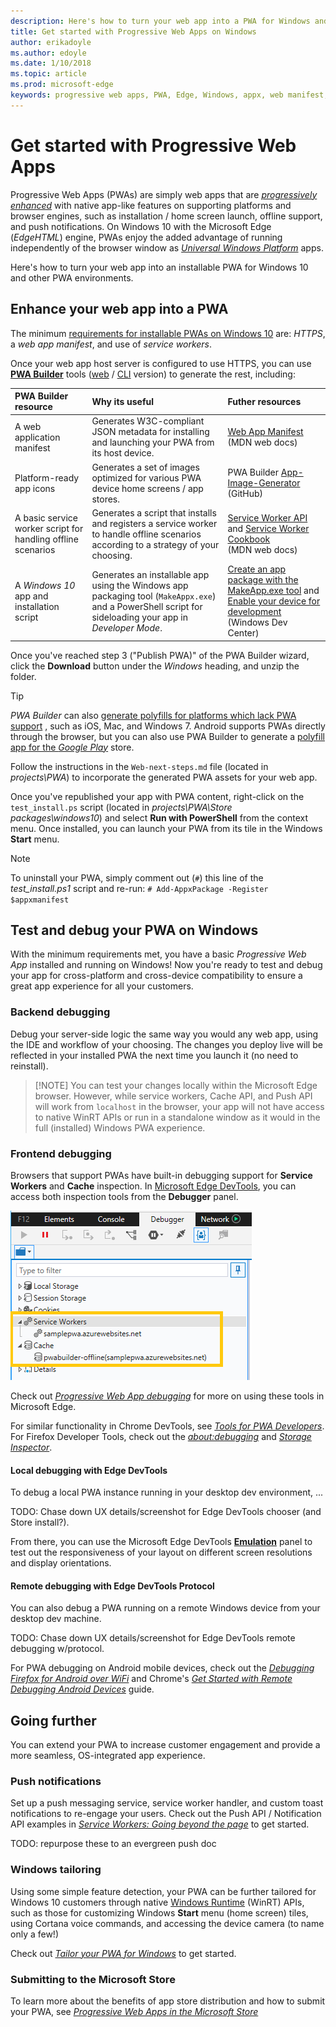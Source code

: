 ```yaml
---
description: Here's how to turn your web app into a PWA for Windows and other platforms
title: Get started with Progressive Web Apps on Windows
author: erikadoyle
ms.author: edoyle
ms.date: 1/10/2018
ms.topic: article
ms.prod: microsoft-edge
keywords: progressive web apps, PWA, Edge, Windows, appx, web manifest, DevTools
---
```


# Get started with Progressive Web Apps

Progressive Web Apps (PWAs) are simply web apps that are [*progressively enhanced*](https://en.wikipedia.org/wiki/Progressive_enhancement) with native app-like features on supporting platforms and browser engines, such as installation / home screen launch, offline support, and push notifications. On Windows 10 with the Microsoft Edge (*EdgeHTML*) engine, PWAs enjoy the added advantage of running independently of the browser window as [*Universal Windows Platform*](https://docs.microsoft.com/en-us/windows/uwp/get-started/whats-a-uwp) apps.

Here's how to turn your web app into an installable PWA for Windows 10 and other PWA environments.

## Enhance your web app into a PWA

The minimum [requirements for installable PWAs on Windows 10](../progressive-web-apps.md#requirements) are: *HTTPS*, a *web app manifest*, and use of *service workers*. 

Once your web app host server is configured to use HTTPS, you can use  [**PWA Builder**](http://docs.pwabuilder.com/) tools ([web](https://www.pwabuilder.com/generator) / [CLI](http://docs.pwabuilder.com/quickstart/quick-start-pwa-using-cli-tools/) version) to generate the rest, including:

PWA Builder resource | Why its useful| Futher resources
:--- | :-- | :----
A web application manifest | Generates W3C-compliant JSON metadata for installing and launching your PWA from its host device.  | [Web App Manifest](https://developer.mozilla.org/en-US/docs/Web/Manifest) <br /> (MDN web docs)
Platform-ready app icons | Generates a set of images optimized for various PWA device home screens / app stores.  | PWA Builder [App-Image-Generator](https://github.com/pwa-builder/App-Image-Generator/tree/master/AppImageGenerator/App_Data) <br /> (GitHub)
A basic service worker script for handling offline scenarios | Generates a script that installs and registers a service worker to handle offline scenarios according to a strategy of your choosing.   | [Service Worker API](https://developer.mozilla.org/en-US/docs/Web/API/Service_Worker_API)  and [Service Worker Cookbook](https://serviceworke.rs/) <br />(MDN web docs)
A *Windows 10* app and installation script | Generates an installable app using the Windows app packaging tool (`MakeAppx.exe`) and a PowerShell script for sideloading your app in *Developer Mode*. | [Create an app package with the MakeApp.exe tool](https://docs.microsoft.com/en-us/windows/uwp/packaging/create-app-package-with-makeappx-tool) and [Enable your device for development](https://docs.microsoft.com/en-us/windows/uwp/get-started/enable-your-device-for-development) <br />(Windows Dev Center)

Once you've reached step 3 ("Publish PWA)" of the PWA Builder wizard, click the **Download** button under the *Windows* heading, and unzip the folder.

> [!TIP]
> *PWA Builder* can also [generate polyfills for platforms which lack PWA support](http://docs.pwabuilder.com/quickstart/quick-start-polyfills/) , such as iOS, Mac, and Windows 7. Android supports PWAs directly through the browser, but you can also use PWA Builder to generate a [polyfill app for the *Google Play*](http://docs.pwabuilder.com/tools/how-to-package-android/) store. 

Follow the instructions in the `Web-next-steps.md` file (located in *projects\PWA*) to incorporate the generated PWA assets for your web app.

Once you've republished your app with PWA content, right-click on the `test_install.ps` script (located in *projects\PWA\Store packages\windows10*) and select **Run with PowerShell** from the context menu. Once installed, you can launch your PWA from its tile in the Windows **Start** menu.

> [!NOTE]
> To uninstall your PWA, simply comment out (`#`) this line of the *test_install.ps1* script and re-run: `# Add-AppxPackage -Register $appxmanifest`

## Test and debug your PWA on Windows

With the minimum requirements met, you have a basic *Progressive Web App* installed and running on Windows! Now you're ready to test and debug your app for cross-platform and cross-device compatibility to ensure a great app experience for all your customers.

### Backend debugging

Debug your server-side logic the same way you would any web app, using the IDE and workflow of your choosing. The changes you deploy live will be reflected in your installed PWA the next time you launch it (no need to reinstall).

> [!NOTE] You can test your changes locally within the Microsoft Edge browser. However, while service workers, Cache API, and Push API will work from `localhost` in the browser, your app will not have access to native WinRT APIs or run in a standalone window as it would in the full (installed) Windows PWA experience.

### Frontend debugging

Browsers that support PWAs have built-in debugging support for **Service Workers** and **Cache** inspection. In [Microsoft Edge DevTools](https://docs.microsoft.com/en-us/microsoft-edge/devtools-guide), you can access both inspection tools from the **Debugger** panel.

![Edge DevTools Service Workers and Cache inspection](..\f12-devtools-guide\media\debugger_sw_and_cache.png)

Check out [*Progressive Web App debugging*](..\devtools-guide\debugger\progressive-web-apps.md) for more on using these tools in Microsoft Edge.

For similar functionality in Chrome DevTools, see [*Tools for PWA Developers*](https://developers.google.com/web/ilt/pwa/tools-for-pwa-developers#simulate_mobile_devices). For Firefox Developer Tools, check out the [*about:debugging*](https://developer.mozilla.org/en-US/docs/Tools/about:debugging#Workers) and [*Storage Inspector*](https://developer.mozilla.org/en-US/docs/Tools/Storage_Inspector).

#### Local debugging with Edge DevTools

To debug a local PWA instance running in your desktop dev environment, ...

TODO: Chase down UX details/screenshot for Edge DevTools chooser (and Store install?).

From there, you can use the Microsoft Edge DevTools [**Emulation**](.\devtools-guide\emulation.md) panel to test out the responsiveness of your layout on different screen resolutions and display orientations.

#### Remote debugging with Edge DevTools Protocol

You can also debug a PWA running on a remote Windows device from your desktop dev machine.

TODO: Chase down UX details/screenshot for Edge DevTools remote debugging w/protocol.

For PWA debugging on Android mobile devices, check out the [*Debugging Firefox for Android over WiFi*](https://developer.mozilla.org/en-US/docs/Tools/Remote_Debugging/Debugging_Firefox_for_Android_over_Wifi) and Chrome's [*Get Started with Remote Debugging Android Devices*](https://developers.google.com/web/tools/chrome-devtools/remote-debugging/) guide.

## Going further

You can extend your PWA to increase customer engagement and provide a more seamless, OS-integrated app experience.

### Push notifications

Set up a push messaging service, service worker handler, and custom toast notifications to re-engage your users. Check out the Push API / Notification API examples in [*Service Workers: Going beyond the page*](https://blogs.windows.com/msedgedev/2017/12/19/service-workers-going-beyond-page/#8mU5rebKOuTt5HwG.97) to get started.

TODO: repurpose these to an evergreen push doc

### Windows tailoring

Using some simple feature detection, your PWA can be further tailored for Windows 10 customers through native [Windows Runtime](https://docs.microsoft.com/en-us/uwp/api/) (WinRT) APIs, such as those for customizing Windows **Start** menu (home screen) tiles, using Cortana voice commands, and accessing the device camera (to name only a few!)
 
Check out [*Tailor your PWA for Windows*](./windows-features.md) to get started.

### Submitting to the Microsoft Store

To learn more about the benefits of app store distribution and how to submit your PWA, see [*Progressive Web Apps in the Microsoft Store*](./microsoft-store.md)
